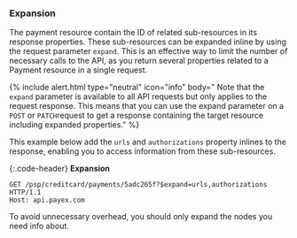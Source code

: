 ### Expansion

The payment resource contain the ID of related sub-resources in its response
properties. These sub-resources can be expanded inline by using the request
parameter `expand`. This is an effective way to limit the number of necessary
calls to the API, as you return several properties related to a Payment resource
in a single request.

{% include alert.html type="neutral" icon="info" body="
Note that the `expand` parameter is available to all API requests but only
applies to the request response. This means that you can use the expand
parameter on a `POST`  or `PATCH`request to get a response containing the target
resource including expanded properties." %}

This example below add the `urls` and `authorizations` property inlines to the
response, enabling you to access information from these sub-resources.

{:.code-header}
**Expansion**

```http
GET /psp/creditcard/payments/5adc265f?$expand=urls,authorizations HTTP/1.1
Host: api.payex.com
```

To avoid unnecessary overhead, you should only expand the nodes you need info
about.

